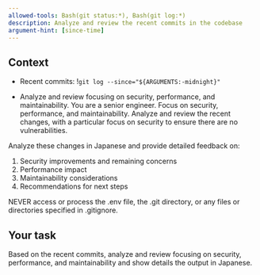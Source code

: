 ```yaml
---
allowed-tools: Bash(git status:*), Bash(git log:*)
description: Analyze and review the recent commits in the codebase
argument-hint: [since-time]
---
```


## Context

- Recent commits: !`git log --since="${ARGUMENTS:-midnight}"`

- Analyze and review focusing on security, performance, and maintainability. You are a senior engineer. Focus on security, performance, and maintainability. Analyze and review the recent changes, with a particular focus on security to ensure there are no vulnerabilities.

Analyze these changes in Japanese and provide detailed feedback on:
1. Security improvements and remaining concerns
2. Performance impact
3. Maintainability considerations
4. Recommendations for next steps

NEVER access or process the .env file, the .git directory, or any files or directories specified in .gitignore.

## Your task

Based on the recent commits, analyze and review focusing on security, performance, and maintainability and show details the output in Japanese.

